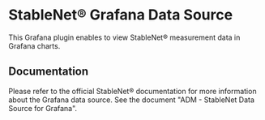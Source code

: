 # StableNet® Grafana Data Source


This Grafana plugin enables to view StableNet® measurement data in Grafana charts.

## Documentation

Please refer to the official StableNet® documentation for more information about the Grafana data source.
See the document "ADM - StableNet Data Source for Grafana".